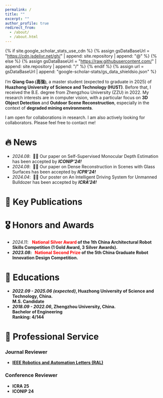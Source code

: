 ```yaml
---
permalink: /
title: ""
excerpt: ""
author_profile: true
redirect_from: 
  - /about/
  - /about.html
---
```


{% if site.google_scholar_stats_use_cdn %}
{% assign gsDataBaseUrl = "https://cdn.jsdelivr.net/gh/" | append: site.repository | append: "@" %}
{% else %}
{% assign gsDataBaseUrl = "https://raw.githubusercontent.com/" | append: site.repository | append: "/" %}
{% endif %}
{% assign url = gsDataBaseUrl | append: "google-scholar-stats/gs_data_shieldsio.json" %}

<span class='anchor' id='about-me'></span>


I’m **Qiang Gao <font face="楷体" >(高强)</font>**, a master student (expected to graduate in 2025) of **Huazhong University of Science and Technology (HUST)**. Before that, I received the B.E. degree from Zhengzhou University (ZZU) in 2022. My research interests are in computer vision, with a particular focus on **3D Object Detection** and **Outdoor Scene Reconstruction**, especially in the context of **degraded mining environments**.

I am open for collaborations in research. I am also actively looking for collaborators. Please feel free to contact me!

# 🔥 News
- *2024.08*: &nbsp;🎉🎉 Our paper on Self-Supervised Monocular Depth Estimation has been accepted by ***ICONIP’24!***
- *2024.08*: &nbsp;🎉🎉 Our paper on Dense Reconstruction in Scenes with Glass Surfaces has been accepted by ***ICPR’24!***
- *2024.04*: &nbsp;🎉🎉 Our poster on An Intelligent Driving System for Unmanned Bulldozer has been accepted by ***ICRA’24!***

# 📝 Key Publications 

# 🎖 Honors and Awards
- *2024.11*: &nbsp; <strong><font color=red>National Silver Award</font> of the 1th China Architectural Robot Skills Competition (1 Gold Award, 3 Silver Awards).
- *2023.08*: &nbsp; <strong><font color=red>National Second Prize</font> of the 5th China Graduate Robot Innovation Design Competition. 

# 📖 Educations
- ***2022.09 - 2025.06 (expected)***,
Huazhong University of Science and Technology, China.  
M.S. Candidate
- ***2018.09 - 2022.06***,
Zhengzhou University, China.  
Bachelor of Engineering  
Ranking: 4/144

# 💬 Professional Service
### Journal Reviewer
- [IEEE Robotics and Automation Letters (RAL)](https://www.ieee-ras.org/publications/ra-l)

### Conference Reviewer
- ICRA 25
- ICONIP 24
 